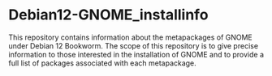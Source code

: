 # Debian12-GNOME_installinfo

This repository contains information about the metapackages of GNOME under Debian 12 Bookworm.
The scope of this repository is to give precise information to those interested in the installation of GNOME and to provide a full list of packages associated with each metapackage.
